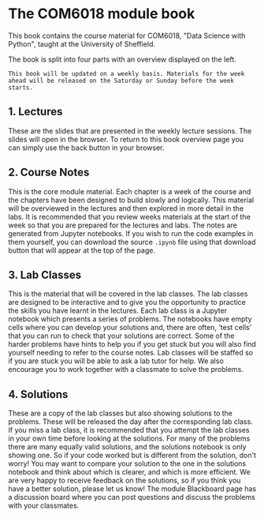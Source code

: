 # The COM6018 module book

This book contains the course material for COM6018, "Data Science with Python", taught at the University of Sheffield.

The book is split into four parts with an overview displayed on the left.

```{note}
This book will be updated on a weekly basis. Materials for the week ahead will be released on the Saturday or Sunday before the week starts.
```

## 1. Lectures

These are the slides that are presented in the weekly lecture sessions. The slides will open in the browser.  To return to this book overview page you can simply use the back button in your browser.

## 2. Course Notes

This is the core module material. Each chapter is a week of the course and the chapters have been designed to build slowly and logically. This material will be overviewed in the lectures and then explored in more detail in the labs. It is recommended that you review weeks materials at the start of the week so that you are prepared for the lectures and labs. The notes are generated from Jupyter notebooks. If you wish to run the code examples in them yourself, you can download the source `.ipynb` file using that download button that will appear at the top of the page.

## 3. Lab Classes

This is the material that will be covered in the lab classes. The lab classes are designed to be interactive and to give you the opportunity to practice the skills you have learnt in the lectures. Each lab class is a Jupyter notebook which presents a series of problems. The notebooks have empty cells where you can develop your solutions and, there are often, 'test cells' that you can run to check that your solutions are correct. Some of the harder problems have hints to help you if you get stuck but you will also find yourself needing to refer to the course notes. Lab classes will be staffed so if you are stuck you will be able to ask a lab tutor for help. We also encourage you to work together with a classmate to solve the problems.

## 4. Solutions

These are a copy of the lab classes but also showing solutions to the problems. These will be released the day after the corresponding lab class. If you miss a lab class, it is recommended that you attempt the lab classes in your own time before looking at the solutions. For many of the problems there are many equally valid solutions, and the solutions notebook is only showing one. So if your code worked but is different from the solution, don't worry! You may want to compare your solution to the one in the solutions notebook and think about which is clearer, and which is more efficient. We are very happy to receive feedback on the solutions, so if you think you have a better solution, please let us know! The module Blackboard page has a discussion board where you can post questions and discuss the problems with your classmates.
